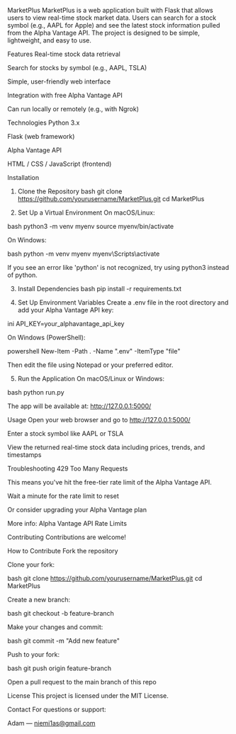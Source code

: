 MarketPlus
MarketPlus is a web application built with Flask that allows users to view real-time stock market data. Users can search for a stock symbol (e.g., AAPL for Apple) and see the latest stock information pulled from the Alpha Vantage API. The project is designed to be simple, lightweight, and easy to use.

Features
Real-time stock data retrieval

Search for stocks by symbol (e.g., AAPL, TSLA)

Simple, user-friendly web interface

Integration with free Alpha Vantage API

Can run locally or remotely (e.g., with Ngrok)

Technologies
Python 3.x

Flask (web framework)

Alpha Vantage API

HTML / CSS / JavaScript (frontend)

Installation
1. Clone the Repository
bash
git clone https://github.com/yourusername/MarketPlus.git
cd MarketPlus

2. Set Up a Virtual Environment
On macOS/Linux:

bash
python3 -m venv myenv
source myenv/bin/activate

On Windows:

bash
python -m venv myenv
myenv\Scripts\activate

If you see an error like 'python' is not recognized, try using python3 instead of python.

3. Install Dependencies
bash
pip install -r requirements.txt

4. Set Up Environment Variables
Create a .env file in the root directory and add your Alpha Vantage API key:

ini
API_KEY=your_alphavantage_api_key

On Windows (PowerShell):

powershell
New-Item -Path . -Name ".env" -ItemType "file"

Then edit the file using Notepad or your preferred editor.

5. Run the Application
On macOS/Linux or Windows:

bash
python run.py

The app will be available at: http://127.0.0.1:5000/

Usage
Open your web browser and go to http://127.0.0.1:5000/

Enter a stock symbol like AAPL or TSLA

View the returned real-time stock data including prices, trends, and timestamps

Troubleshooting
429 Too Many Requests

This means you've hit the free-tier rate limit of the Alpha Vantage API.

Wait a minute for the rate limit to reset

Or consider upgrading your Alpha Vantage plan

More info: Alpha Vantage API Rate Limits

Contributing
Contributions are welcome!

How to Contribute
Fork the repository

Clone your fork:

bash
git clone https://github.com/yourusername/MarketPlus.git
cd MarketPlus

Create a new branch:

bash
git checkout -b feature-branch

Make your changes and commit:

bash
git commit -m "Add new feature"

Push to your fork:

bash
git push origin feature-branch

Open a pull request to the main branch of this repo

License
This project is licensed under the MIT License.

Contact
For questions or support:

Adam — niemi1as@gmail.com
